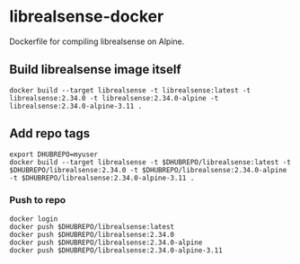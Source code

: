 # librealsense-docker

Dockerfile for compiling librealsense on Alpine.

## Build librealsense image itself

    docker build --target librealsense -t librealsense:latest -t librealsense:2.34.0 -t librealsense:2.34.0-alpine -t librealsense:2.34.0-alpine-3.11 .

## Add repo tags

    export DHUBREPO=myuser
    docker build --target librealsense -t $DHUBREPO/librealsense:latest -t $DHUBREPO/librealsense:2.34.0 -t $DHUBREPO/librealsense:2.34.0-alpine -t $DHUBREPO/librealsense:2.34.0-alpine-3.11 .

### Push to repo

    docker login
    docker push $DHUBREPO/librealsense:latest
    docker push $DHUBREPO/librealsense:2.34.0
    docker push $DHUBREPO/librealsense:2.34.0-alpine
    docker push $DHUBREPO/librealsense:2.34.0-alpine-3.11